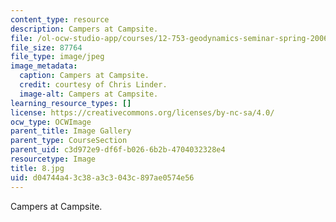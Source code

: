 ```yaml
---
content_type: resource
description: Campers at Campsite.
file: /ol-ocw-studio-app/courses/12-753-geodynamics-seminar-spring-2006/d04744a43c38a3c3043c897ae0574e56_8.jpg
file_size: 87764
file_type: image/jpeg
image_metadata:
  caption: Campers at Campsite.
  credit: courtesy of Chris Linder.
  image-alt: Campers at Campsite.
learning_resource_types: []
license: https://creativecommons.org/licenses/by-nc-sa/4.0/
ocw_type: OCWImage
parent_title: Image Gallery
parent_type: CourseSection
parent_uid: c3d972e9-df6f-b026-6b2b-4704032328e4
resourcetype: Image
title: 8.jpg
uid: d04744a4-3c38-a3c3-043c-897ae0574e56
---
```

Campers at Campsite.
